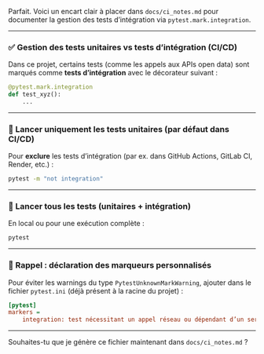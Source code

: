 Parfait. Voici un encart clair à placer dans `docs/ci_notes.md` pour documenter la gestion des tests d’intégration via `pytest.mark.integration`.

---

### ✅ Gestion des tests unitaires vs tests d’intégration (CI/CD)

Dans ce projet, certains tests (comme les appels aux APIs open data) sont marqués comme **tests d’intégration** avec le décorateur suivant :

```python
@pytest.mark.integration
def test_xyz():
    ...
```

---

### 🧪 Lancer uniquement les tests unitaires (par défaut dans CI/CD)

Pour **exclure** les tests d’intégration (par ex. dans GitHub Actions, GitLab CI, Render, etc.) :

```bash
pytest -m "not integration"
```

---

### 🔄 Lancer **tous les tests** (unitaires + intégration)

En local ou pour une exécution complète :

```bash
pytest
```

---

### 📝 Rappel : déclaration des marqueurs personnalisés

Pour éviter les warnings du type `PytestUnknownMarkWarning`, ajouter dans le fichier `pytest.ini` (déjà présent à la racine du projet) :

```ini
[pytest]
markers =
    integration: test nécessitant un appel réseau ou dépendant d’un service externe
```

---

Souhaites-tu que je génère ce fichier maintenant dans `docs/ci_notes.md` ?
